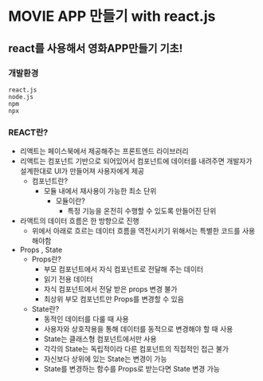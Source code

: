  MOVIE APP 만들기 with react.js
 ==============================
react를 사용해서 영화APP만들기 기초!
-----------------------------------

### 개발환경
```
react.js
node.js
npm
npx
```

### REACT란?
- 리액트는 페이스북에서 제공해주는 프론트엔드 라이브러리
- 리액트는 컴포넌트 기반으로 되어있어서 컴포넌트에 데이터를 내려주면 개발자가 설계한대로 UI가 만들어져 사용자에게 제공
    + 컴포넌트란?
        * 모듈 내에서 재사용이 가능한 최소 단위
            - 모듈이란?
                * 특정 기능을 온전히 수행할 수 있도록 만들어진 단위
- 라액트의 데이터 흐름은 한 방향으로 진행
    + 위에서 아래로 흐르는 데이터 흐름을 역전시키기 위해서는 특별한 코드를 사용해야함
- Props , State
    + Props란?
        * 부모 컴포넌트에서 자식 컴포넌트로 전달해 주는 데이터
        * 읽기 전용 데이터
        * 자식 컴포넌트에서 전달 받은 props 변경 불가
        * 최상위 부모 컴포넌트만 Props를 변경할 수 있음
    + State란?
        * 동적인 데이터를 다룰 때 사용
        * 사용자와 상호작용을 통해 데이터를 동적으로 변경해야 할 때 사용
        * State는 클래스형 컴포넌트에서만 사용
        * 각각의 State는 독립적이라 다른 컴포넌트의 직접적인 접근 불가
        * 자신보다 상위에 있는 State는 변경이 가능
        * State를 변경하는 함수를 Props로 받는다면 State 변경 가능